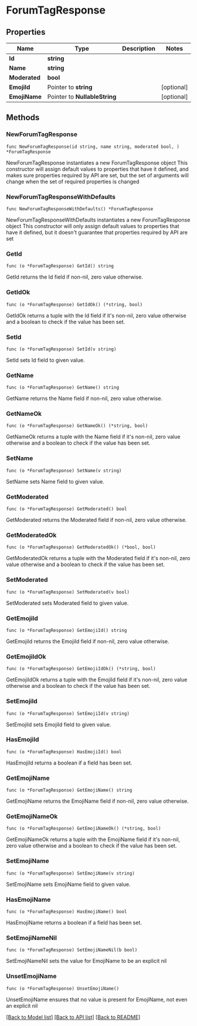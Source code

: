 # ForumTagResponse

## Properties

Name | Type | Description | Notes
------------ | ------------- | ------------- | -------------
**Id** | **string** |  | 
**Name** | **string** |  | 
**Moderated** | **bool** |  | 
**EmojiId** | Pointer to **string** |  | [optional] 
**EmojiName** | Pointer to **NullableString** |  | [optional] 

## Methods

### NewForumTagResponse

`func NewForumTagResponse(id string, name string, moderated bool, ) *ForumTagResponse`

NewForumTagResponse instantiates a new ForumTagResponse object
This constructor will assign default values to properties that have it defined,
and makes sure properties required by API are set, but the set of arguments
will change when the set of required properties is changed

### NewForumTagResponseWithDefaults

`func NewForumTagResponseWithDefaults() *ForumTagResponse`

NewForumTagResponseWithDefaults instantiates a new ForumTagResponse object
This constructor will only assign default values to properties that have it defined,
but it doesn't guarantee that properties required by API are set

### GetId

`func (o *ForumTagResponse) GetId() string`

GetId returns the Id field if non-nil, zero value otherwise.

### GetIdOk

`func (o *ForumTagResponse) GetIdOk() (*string, bool)`

GetIdOk returns a tuple with the Id field if it's non-nil, zero value otherwise
and a boolean to check if the value has been set.

### SetId

`func (o *ForumTagResponse) SetId(v string)`

SetId sets Id field to given value.


### GetName

`func (o *ForumTagResponse) GetName() string`

GetName returns the Name field if non-nil, zero value otherwise.

### GetNameOk

`func (o *ForumTagResponse) GetNameOk() (*string, bool)`

GetNameOk returns a tuple with the Name field if it's non-nil, zero value otherwise
and a boolean to check if the value has been set.

### SetName

`func (o *ForumTagResponse) SetName(v string)`

SetName sets Name field to given value.


### GetModerated

`func (o *ForumTagResponse) GetModerated() bool`

GetModerated returns the Moderated field if non-nil, zero value otherwise.

### GetModeratedOk

`func (o *ForumTagResponse) GetModeratedOk() (*bool, bool)`

GetModeratedOk returns a tuple with the Moderated field if it's non-nil, zero value otherwise
and a boolean to check if the value has been set.

### SetModerated

`func (o *ForumTagResponse) SetModerated(v bool)`

SetModerated sets Moderated field to given value.


### GetEmojiId

`func (o *ForumTagResponse) GetEmojiId() string`

GetEmojiId returns the EmojiId field if non-nil, zero value otherwise.

### GetEmojiIdOk

`func (o *ForumTagResponse) GetEmojiIdOk() (*string, bool)`

GetEmojiIdOk returns a tuple with the EmojiId field if it's non-nil, zero value otherwise
and a boolean to check if the value has been set.

### SetEmojiId

`func (o *ForumTagResponse) SetEmojiId(v string)`

SetEmojiId sets EmojiId field to given value.

### HasEmojiId

`func (o *ForumTagResponse) HasEmojiId() bool`

HasEmojiId returns a boolean if a field has been set.

### GetEmojiName

`func (o *ForumTagResponse) GetEmojiName() string`

GetEmojiName returns the EmojiName field if non-nil, zero value otherwise.

### GetEmojiNameOk

`func (o *ForumTagResponse) GetEmojiNameOk() (*string, bool)`

GetEmojiNameOk returns a tuple with the EmojiName field if it's non-nil, zero value otherwise
and a boolean to check if the value has been set.

### SetEmojiName

`func (o *ForumTagResponse) SetEmojiName(v string)`

SetEmojiName sets EmojiName field to given value.

### HasEmojiName

`func (o *ForumTagResponse) HasEmojiName() bool`

HasEmojiName returns a boolean if a field has been set.

### SetEmojiNameNil

`func (o *ForumTagResponse) SetEmojiNameNil(b bool)`

 SetEmojiNameNil sets the value for EmojiName to be an explicit nil

### UnsetEmojiName
`func (o *ForumTagResponse) UnsetEmojiName()`

UnsetEmojiName ensures that no value is present for EmojiName, not even an explicit nil

[[Back to Model list]](../README.md#documentation-for-models) [[Back to API list]](../README.md#documentation-for-api-endpoints) [[Back to README]](../README.md)


